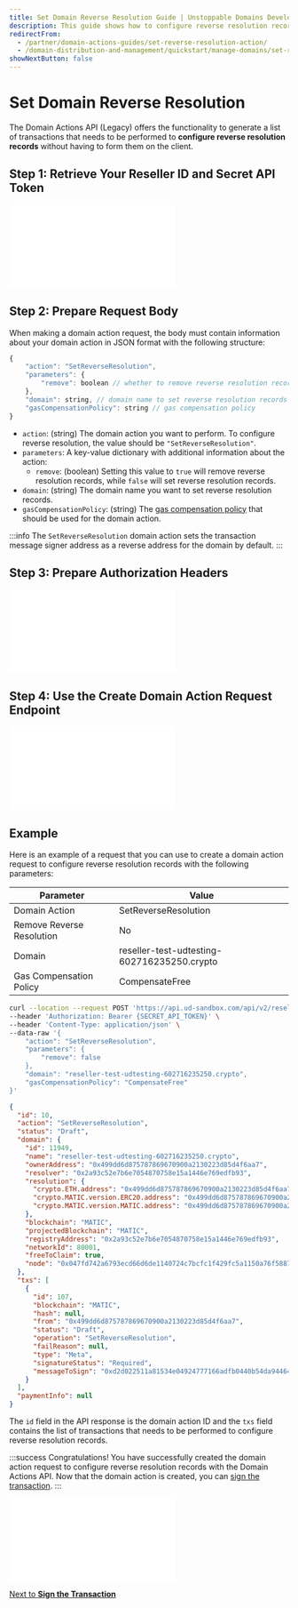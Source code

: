 ```yaml
---
title: Set Domain Reverse Resolution Guide | Unstoppable Domains Developer Portal
description: This guide shows how to configure reverse resolution records using the Domain Actions API.
redirectFrom:
  - /partner/domain-actions-guides/set-reverse-resolution-action/
  - /domain-distribution-and-management/quickstart/manage-domains/set-reverse-resolution/
showNextButton: false
---
```


# Set Domain Reverse Resolution

The Domain Actions API (Legacy) offers the functionality to generate a list of transactions that needs to be performed to **configure reverse resolution records** without having to form them on the client.

## Step 1: Retrieve Your Reseller ID and Secret API Token

<embed src="/snippets/_reseller-id-location.md" />

## Step 2: Prepare Request Body

When making a domain action request, the body must contain information about your domain action in JSON format with the following structure:

```javascript
{
    "action": "SetReverseResolution",
    "parameters": {
        "remove": boolean // whether to remove reverse resolution records
    },
    "domain": string, // domain name to set reverse resolution records
    "gasCompensationPolicy": string // gas compensation policy
}
```

- `action`: (string) The domain action you want to perform. To configure reverse resolution, the value should be `"SetReverseResolution"`.
- `parameters`: A key-value dictionary with additional information about the action:
  - `remove`: (boolean) Setting this value to `true` will remove reverse resolution records, while `false` will set reverse resolution records.
- `domain`: (string) The domain name you want to set reverse resolution records.
- `gasCompensationPolicy`: (string) The [gas compensation policy](./overview.md#gas-compensation-policies) that should be used for the domain action.

:::info
The `SetReverseResolution` domain action sets the transaction message signer address as a reverse address for the domain by default.
:::

## Step 3: Prepare Authorization Headers

<embed src="/snippets/_auth-headers-preparation.md" />

## Step 4: Use the Create Domain Action Request Endpoint

<embed src="/snippets/_domain-actions-endpoint-usage.md" />

## Example

Here is an example of a request that you can use to create a domain action request to configure reverse resolution records with the following parameters:

| Parameter                 | Value                                       |
| ------------------------- | ------------------------------------------- |
| Domain Action             | SetReverseResolution                        |
| Remove Reverse Resolution | No                                          |
| Domain                    | reseller-test-udtesting-602716235250.crypto |
| Gas Compensation Policy   | CompensateFree                              |

```bash Request
curl --location --request POST 'https://api.ud-sandbox.com/api/v2/resellers/{PARTNER_RESELLERID}/actions' \
--header 'Authorization: Bearer {SECRET_API_TOKEN}' \
--header 'Content-Type: application/json' \
--data-raw '{
    "action": "SetReverseResolution",
    "parameters": {
        "remove": false
    },
    "domain": "reseller-test-udtesting-602716235250.crypto",
    "gasCompensationPolicy": "CompensateFree"
}'
```

```json Response
{
  "id": 10,
  "action": "SetReverseResolution",
  "status": "Draft",
  "domain": {
    "id": 11949,
    "name": "reseller-test-udtesting-602716235250.crypto",
    "ownerAddress": "0x499dd6d875787869670900a2130223d85d4f6aa7",
    "resolver": "0x2a93c52e7b6e7054870758e15a1446e769edfb93",
    "resolution": {
      "crypto.ETH.address": "0x499dd6d875787869670900a2130223d85d4f6aa7",
      "crypto.MATIC.version.ERC20.address": "0x499dd6d875787869670900a2130223d85d4f6aa7",
      "crypto.MATIC.version.MATIC.address": "0x499dd6d875787869670900a2130223d85d4f6aa7"
    },
    "blockchain": "MATIC",
    "projectedBlockchain": "MATIC",
    "registryAddress": "0x2a93c52e7b6e7054870758e15a1446e769edfb93",
    "networkId": 80001,
    "freeToClaim": true,
    "node": "0x047fd742a6793ecd66d6de1140724c7bcfc1f429fc5a1150a76f58877105b6da"
  },
  "txs": [
    {
      "id": 107,
      "blockchain": "MATIC",
      "hash": null,
      "from": "0x499dd6d875787869670900a2130223d85d4f6aa7",
      "status": "Draft",
      "operation": "SetReverseResolution",
      "failReason": null,
      "type": "Meta",
      "signatureStatus": "Required",
      "messageToSign": "0xd2d022511a81534e04924777166adfb0440b54da944642d9ced160fc5b21a88a"
    }
  ],
  "paymentInfo": null
}
```

The `id` field in the API response is the domain action ID and the `txs` field contains the list of transactions that needs to be performed to configure reverse resolution records.

:::success Congratulations!
You have successfully created the domain action request to configure reverse resolution records with the Domain Actions API. Now that the domain action is created, you can [sign the transaction](./overview.md#step-2-sign-the-transaction).
:::

<embed src="/snippets/_discord.md" />

<div class="custom-next-to">

[Next to **Sign the Transaction**](./overview.md#step-2-sign-the-transaction)

</div>
